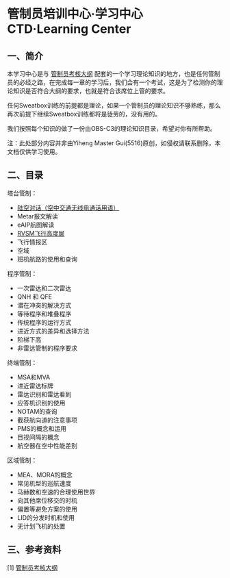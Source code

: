 # 管制员培训中心·学习中心 CTD·Learning Center

## 一、简介

本学习中心是与 [管制员考核大纲](/CTD/OPDOC-CTD-202501-R3-SC) 配套的一个学习理论知识的地方，也是任何管制员的必经之路，在完成每一章的学习后，我们会有一个考试，这是为了检测你的理论知识是否符合大纲的要求，也就是符合该席位上管的要求。

任何Sweatbox训练的前提都是理论，如果一个管制员的理论知识不够熟练，那么再次前提下继续Sweatbox训练都将是徒劳的，没有用的。

我们按照每个知识的做了一份由OBS-C3的理论知识目录，希望对你有所帮助。

注：此处部分内容并非由Yiheng Master Gui(5516)原创，如侵权请联系删除，本文档仅供学习使用。



## 二、目录

塔台管制：

- [陆空对话（空中交通无线电通话用语）](/CTD/Learning_Center/Radiotelephony_Communications_for_Air_Traffic_Services)
- Metar报文解读
- eAIP航图解读
- [RVSM飞行高度层](/CTD/Learning_Center/RVSM_flight_level)
- 飞行情报区
- 空域
- 班机航路的使用和查询



程序管制：

- 一次雷达和二次雷达
- QNH 和 QFE
- 潜在冲突的解决方式
- 等待程序和堆叠程序
- 传统程序的运行方式
- 进近方式的差异和选择方法
- 阶梯下高
- 非雷达管制的程序要求



终端管制：

- MSA和MVA
- 进近雷达标牌
- 雷达识别和雷达看到
- 应答机识别的使用
- NOTAM的查询
- 截获航向道的注意事项
- PMS的概念和运用
- 目视间隔的概念
- 航空器在空中性能差别



区域管制：

- MEA、MORA的概念
- 常见机型的巡航速度
- 马赫数和空速的合理使用世界
- 向其他席位移交的时机
- 偏置等避免方案的使用
- LID的分发时机和使用
- 无计划飞机的处置



## 三、参考资料

[1] [管制员考核大纲](/CTD/OPDOC-CTD-202501-R3-SC)